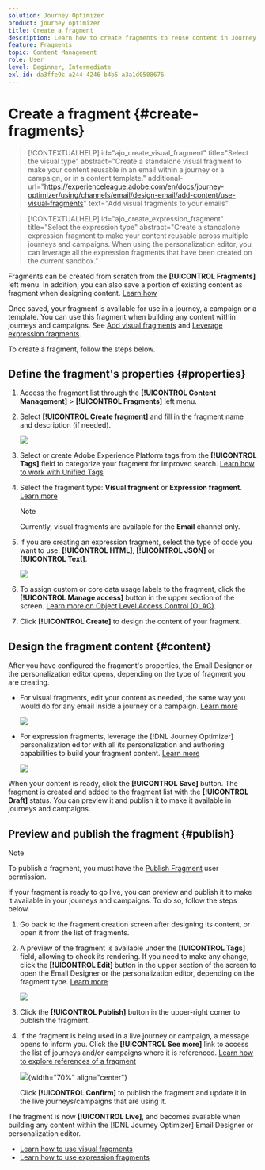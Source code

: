 ```yaml
---
solution: Journey Optimizer
product: journey optimizer
title: Create a fragment
description: Learn how to create fragments to reuse content in Journey Optimizer campaigns and journeys
feature: Fragments
topic: Content Management
role: User
level: Beginner, Intermediate
exl-id: da3ffe9c-a244-4246-b4b5-a3a1d0508676
---
```

# Create a fragment {#create-fragments}
 
>[!CONTEXTUALHELP]
>id="ajo_create_visual_fragment"
>title="Select the visual type"
>abstract="Create a standalone visual fragment to make your content reusable in an email within a journey or a campaign, or in a content template."
>additional-url="https://experienceleague.adobe.com/en/docs/journey-optimizer/using/channels/email/design-email/add-content/use-visual-fragments" text="Add visual fragments to your emails"

>[!CONTEXTUALHELP]
>id="ajo_create_expression_fragment"
>title="Select the expression type"
>abstract="Create a standalone expression fragment to make your content reusable across multiple journeys and campaigns. When using the personalization editor, you can leverage all the expression fragments that have been created on the current sandbox."
<!--
>additional-url="https://experienceleague.adobe.com/en/docs/journey-optimizer/using/content-management/personalization/expression-editor/use-expression-fragments" text="Leverage expression fragments"-->

Fragments can be created from scratch from the **[!UICONTROL Fragments]** left menu. In addition, you can also save a portion of existing content as fragment when designing content. [Learn how](#save-as-fragment)

Once saved, your fragment is available for use in a journey, a campaign or a template. You can use this fragment when building any content within journeys and campaigns. See [Add visual fragments](../email/use-visual-fragments.md) and [Leverage expression fragments](../personalization/use-expression-fragments.md).

To create a fragment, follow the steps below.

## Define the fragment's properties {#properties}

1. Access the fragment list through the **[!UICONTROL Content Management]** > **[!UICONTROL Fragments]** left menu.

1. Select **[!UICONTROL Create fragment]** and fill in the fragment name and description (if needed).

    ![](assets/fragment-details.png)

1. Select or create Adobe Experience Platform tags from the **[!UICONTROL Tags]** field to categorize your fragment for improved search. [Learn how to work with Unified Tags](../start/search-filter-categorize.md#tags)

1. Select the fragment type: **Visual fragment** or **Expression fragment**. [Learn more](../content-management/fragments.md#visual-expression)

    >[!NOTE]
    >
    >Currently, visual fragments are available for the **Email** channel only.

1. If you are creating an expression fragment, select the type of code you want to use: **[!UICONTROL HTML]**, **[!UICONTROL JSON]** or **[!UICONTROL Text]**.

    ![](assets/fragment-expression-type.png)

1. To assign custom or core data usage labels to the fragment, click the **[!UICONTROL Manage access]** button in the upper section of the screen. [Learn more on Object Level Access Control (OLAC)](../administration/object-based-access.md).

1. Click **[!UICONTROL Create]** to design the content of your fragment.

## Design the fragment content {#content}

After you have configured the fragment's properties, the Email Designer or the personalization editor opens, depending on the type of fragment you are creating.

* For visual fragments, edit your content as needed, the same way you would do for any email inside a journey or a campaign. [Learn more](../email/get-started-email-design.md) 

    ![](assets/fragment-designer.png)

* For expression fragments, leverage the [!DNL Journey Optimizer] personalization editor with all its personalization and authoring capabilities to build your fragment content. [Learn more](../personalization/personalization-build-expressions.md)

    ![](assets/fragment-expression-editor.png)

When your content is ready, click the **[!UICONTROL Save]** button. The fragment is created and added to the fragment list with the **[!UICONTROL Draft]** status. You can preview it and publish it to make it available in journeys and campaigns.

## Preview and publish the fragment {#publish}

>[!NOTE]
>
>To publish a fragment, you must have the [Publish Fragment](../administration/ootb-product-profiles.md#content-library-manager) user permission.

If your fragment is ready to go live, you can preview and publish it to make it available in your journeys and campaigns. To do so, follow the steps below.

1. Go back to the fragment creation screen after designing its content, or open it from the list of fragments.

1. A preview of the fragment is available under the **[!UICONTROL Tags]** field, allowing to check its rendering. If you need to make any change, click the **[!UICONTROL Edit]** button in the upper section of the screen to open the Email Designer or the personalization editor, depending on the fragment type. [Learn more](manage-fragments.md#edit-fragments)

    ![](assets/fragment-preview.png)

1. Click the **[!UICONTROL Publish]** button in the upper-right corner to publish the fragment.

1. If the fragment is being used in a live journey or campaign, a message opens to inform you. Click the **[!UICONTROL See more]** link to access the list of journeys and/or campaigns where it is referenced. [Learn how to explore references of a fragment](../content-management/manage-fragments.md#explore-references)

    ![](assets/fragment-publish.png){width="70%" align="center"}

    Click **[!UICONTROL Confirm]** to publish the fragment and update it in the live journeys/campaigns that are using it.

The fragment is now **[!UICONTROL Live]**, and becomes available when building any content within the [!DNL Journey Optimizer] Email Designer or personalization editor.

* [Learn how to use visual fragments](../email/use-visual-fragments.md)
* [Learn how to use expression fragments](../personalization/use-expression-fragments.md)
